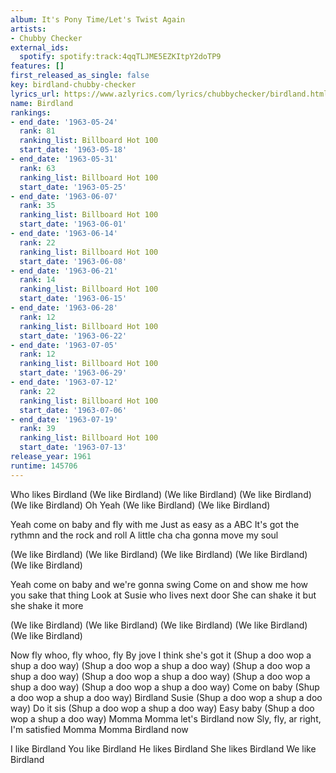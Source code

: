 ```yaml
---
album: It's Pony Time/Let's Twist Again
artists:
- Chubby Checker
external_ids:
  spotify: spotify:track:4qqTLJME5EZKItpY2doTP9
features: []
first_released_as_single: false
key: birdland-chubby-checker
lyrics_url: https://www.azlyrics.com/lyrics/chubbychecker/birdland.html
name: Birdland
rankings:
- end_date: '1963-05-24'
  rank: 81
  ranking_list: Billboard Hot 100
  start_date: '1963-05-18'
- end_date: '1963-05-31'
  rank: 63
  ranking_list: Billboard Hot 100
  start_date: '1963-05-25'
- end_date: '1963-06-07'
  rank: 35
  ranking_list: Billboard Hot 100
  start_date: '1963-06-01'
- end_date: '1963-06-14'
  rank: 22
  ranking_list: Billboard Hot 100
  start_date: '1963-06-08'
- end_date: '1963-06-21'
  rank: 14
  ranking_list: Billboard Hot 100
  start_date: '1963-06-15'
- end_date: '1963-06-28'
  rank: 12
  ranking_list: Billboard Hot 100
  start_date: '1963-06-22'
- end_date: '1963-07-05'
  rank: 12
  ranking_list: Billboard Hot 100
  start_date: '1963-06-29'
- end_date: '1963-07-12'
  rank: 22
  ranking_list: Billboard Hot 100
  start_date: '1963-07-06'
- end_date: '1963-07-19'
  rank: 39
  ranking_list: Billboard Hot 100
  start_date: '1963-07-13'
release_year: 1961
runtime: 145706
---
```

Who likes Birdland
(We like Birdland)
(We like Birdland)
(We like Birdland)
(We like Birdland)
Oh Yeah
(We like Birdland)
(We like Birdland)

Yeah come on baby and fly with me
Just as easy as a ABC
It's got the rythmn and the rock and roll
A little cha cha gonna move my soul

(We like Birdland)
(We like Birdland)
(We like Birdland)
(We like Birdland)
(We like Birdland)

Yeah come on baby and we're gonna swing
Come on and show me how you sake that thing
Look at Susie who lives next door
She can shake it but she shake it more

(We like Birdland)
(We like Birdland)
(We like Birdland)
(We like Birdland)
(We like Birdland)

Now fly whoo, fly whoo, fly
By jove I think she's got it
(Shup a doo wop a shup a doo way)
(Shup a doo wop a shup a doo way)
(Shup a doo wop a shup a doo way)
(Shup a doo wop a shup a doo way)
(Shup a doo wop a shup a doo way)
(Shup a doo wop a shup a doo way)
Come on baby
(Shup a doo wop a shup a doo way)
Birdland Susie
(Shup a doo wop a shup a doo way)
Do it sis
(Shup a doo wop a shup a doo way)
Easy baby
(Shup a doo wop a shup a doo way)
Momma Momma let's Birdland now
Sly, fly, ar right, I'm satisfied
Momma Momma Birdland now

I like Birdland
You like Birdland
He likes Birdland
She likes Birdland
We like Birdland
